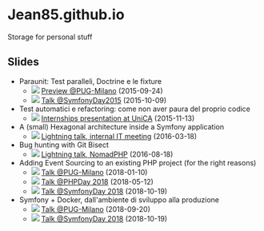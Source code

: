 # Jean85.github.io
Storage for personal stuff
## Slides
 * Paraunit: Test paralleli, Doctrine e le fixture
   * ![][ita] [Preview @PUG-Milano](http://jean85.github.io/slides/2015-09-paraunit-pugmi/index.html) (2015-09-24)
   * ![][ita] [Talk @SymfonyDay2015](http://jean85.github.io/slides/2015-10-paraunit-symfonyday/index.html) (2015-10-09)
 * Test automatici e refactoring: come non aver paura del proprio codice
   * ![][ita] [Internships presentation at UniCA](http://jean85.github.io/slides/2015-11-unica/index.html) (2015-11-13)
 * A (small) Hexagonal architecture inside a Symfony application
   * ![][eng] [Lightning talk, internal IT meeting](http://jean85.github.io/slides/2016-03-hexagonal/index.html) (2016-03-18)
 * Bug hunting with Git Bisect
   * ![][eng] [Lightning talk, NomadPHP](http://jean85.github.io/slides/2016-08-git-bisect/index.html) (2016-08-18)
 * Adding Event Sourcing to an existing PHP project (for the right reasons)
   * ![][eng] [Talk @PUG-Milano](http://jean85.github.io/slides/2018-01-event-sourcing/index.html) (2018-01-10)
   * ![][eng] [Talk @PHPDay 2018](http://jean85.github.io/slides/2018-05-event-sourcing-phpday/index.html) (2018-05-12)
   * ![][eng] [Talk @SymfonyDay 2018](http://jean85.github.io/slides/2018-10-event-sourcing-symfonyday/index.html) (2018-10-19)
 * Symfony + Docker, dall'ambiente di sviluppo alla produzione
   * ![][ita] [Talk @PUG-Milano](http://jean85.github.io/slides/2018-09-symfony-docker-pugmi/index.html) (2018-09-20)
   * ![][ita] [Talk @SymfonyDay 2018](http://jean85.github.io/slides/2018-10-symfony-docker-symfonyday/index.html) (2018-10-19)

[ita]: https://upload.wikimedia.org/wikipedia/en/thumb/0/03/Flag_of_Italy.svg/22px-Flag_of_Italy.svg.png
[eng]: https://upload.wikimedia.org/wikipedia/en/thumb/a/ae/Flag_of_the_United_Kingdom.svg/22px-Flag_of_the_United_Kingdom.svg.png
